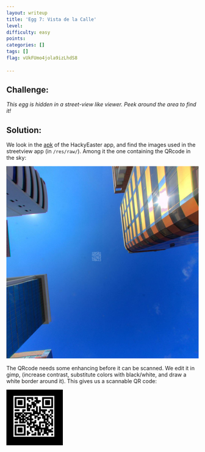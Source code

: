 ```yaml
---
layout: writeup
title: 'Egg 7: Vista de la Calle'
level:
difficulty: easy
points:
categories: []
tags: []
flag: vUkFUmo4jola9izLhdS8

---
```

## Challenge:

*This egg is hidden in a street-view like viewer. Peek around the area
to find it!*

## Solution:

We look in the [apk](images/HackyEaster_2.0.apk) of the HackyEaster app,
and find the images used in the streetview app (in `/res/raw/`). Among
it the one containing the QRcode in the sky:

![](images/egg_07_streetviewimage_small.png)

The QRcode needs some enhancing before it can be scanned. We edit it in
gimp, (increase contrast, substitute colors with black/white, and draw a
white border around it). This gives us a scannable QR code:

![](images/egg_07_qrcode_large.png)

